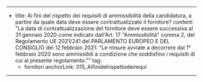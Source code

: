 ---
  - title: Ai fini del rispetto dei requisiti di ammissibilità della candidatura, a partire da quale data deve essere contrattualizzato il fornitore?
    content: "La data di contrattualizzazione del fornitore deve essere successiva al 31 gennaio 2020 come indicato dall'Art. 17 \"Ammissibilità\" comma 2, del Regolamento UE 2021/241 del PARLAMENTO EUROPEO E DEL CONSIGLIO del 12 febbraio 2021: \"Le misure avviate a decorrere dal 1° febbraio 2020 sono ammissibili a condizione che soddisfino i requisiti di cui al presente regolamento.\""
    tag:
      - fornitori
    anchorLink: 015_Aifinidelrispettodeirequi
---